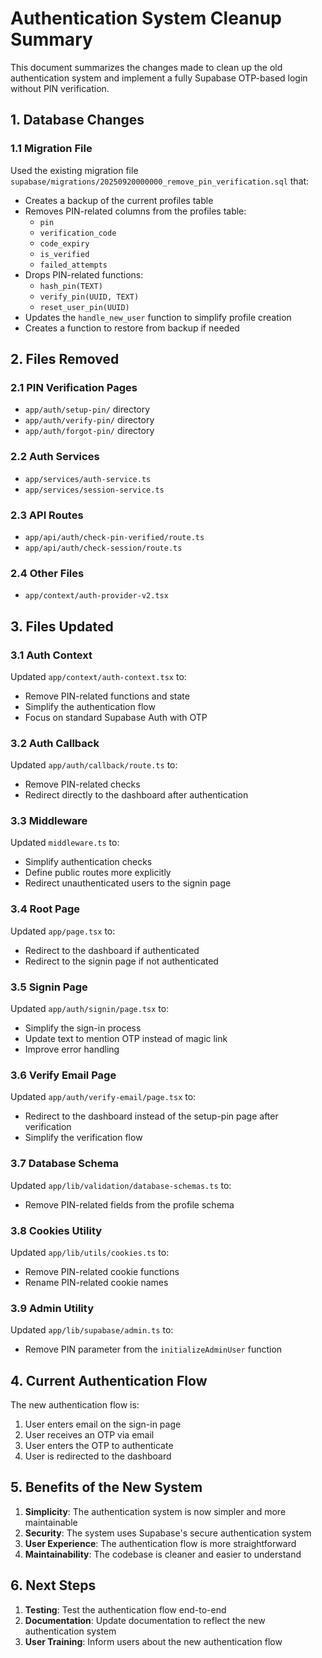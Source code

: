 # Authentication System Cleanup Summary

This document summarizes the changes made to clean up the old authentication system and implement a fully Supabase OTP-based login without PIN verification.

## 1. Database Changes

### 1.1 Migration File

Used the existing migration file `supabase/migrations/20250920000000_remove_pin_verification.sql` that:

- Creates a backup of the current profiles table
- Removes PIN-related columns from the profiles table:
  - `pin`
  - `verification_code`
  - `code_expiry`
  - `is_verified`
  - `failed_attempts`
- Drops PIN-related functions:
  - `hash_pin(TEXT)`
  - `verify_pin(UUID, TEXT)`
  - `reset_user_pin(UUID)`
- Updates the `handle_new_user` function to simplify profile creation
- Creates a function to restore from backup if needed

## 2. Files Removed

### 2.1 PIN Verification Pages

- `app/auth/setup-pin/` directory
- `app/auth/verify-pin/` directory
- `app/auth/forgot-pin/` directory

### 2.2 Auth Services

- `app/services/auth-service.ts`
- `app/services/session-service.ts`

### 2.3 API Routes

- `app/api/auth/check-pin-verified/route.ts`
- `app/api/auth/check-session/route.ts`

### 2.4 Other Files

- `app/context/auth-provider-v2.tsx`

## 3. Files Updated

### 3.1 Auth Context

Updated `app/context/auth-context.tsx` to:

- Remove PIN-related functions and state
- Simplify the authentication flow
- Focus on standard Supabase Auth with OTP

### 3.2 Auth Callback

Updated `app/auth/callback/route.ts` to:

- Remove PIN-related checks
- Redirect directly to the dashboard after authentication

### 3.3 Middleware

Updated `middleware.ts` to:

- Simplify authentication checks
- Define public routes more explicitly
- Redirect unauthenticated users to the signin page

### 3.4 Root Page

Updated `app/page.tsx` to:

- Redirect to the dashboard if authenticated
- Redirect to the signin page if not authenticated

### 3.5 Signin Page

Updated `app/auth/signin/page.tsx` to:

- Simplify the sign-in process
- Update text to mention OTP instead of magic link
- Improve error handling

### 3.6 Verify Email Page

Updated `app/auth/verify-email/page.tsx` to:

- Redirect to the dashboard instead of the setup-pin page after verification
- Simplify the verification flow

### 3.7 Database Schema

Updated `app/lib/validation/database-schemas.ts` to:

- Remove PIN-related fields from the profile schema

### 3.8 Cookies Utility

Updated `app/lib/utils/cookies.ts` to:

- Remove PIN-related cookie functions
- Rename PIN-related cookie names

### 3.9 Admin Utility

Updated `app/lib/supabase/admin.ts` to:

- Remove PIN parameter from the `initializeAdminUser` function

## 4. Current Authentication Flow

The new authentication flow is:

1. User enters email on the sign-in page
2. User receives an OTP via email
3. User enters the OTP to authenticate
4. User is redirected to the dashboard

## 5. Benefits of the New System

1. **Simplicity**: The authentication system is now simpler and more maintainable
2. **Security**: The system uses Supabase's secure authentication system
3. **User Experience**: The authentication flow is more straightforward
4. **Maintainability**: The codebase is cleaner and easier to understand

## 6. Next Steps

1. **Testing**: Test the authentication flow end-to-end
2. **Documentation**: Update documentation to reflect the new authentication system
3. **User Training**: Inform users about the new authentication flow

